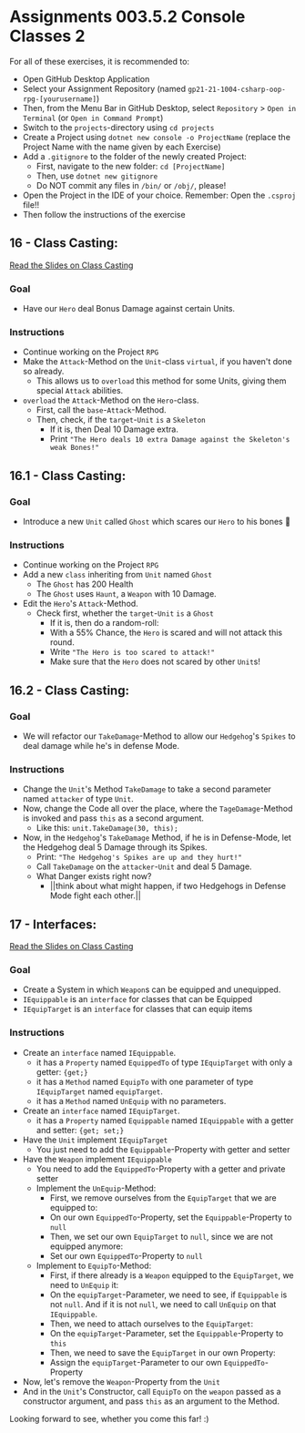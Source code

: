 # Assignments 003.5.2 Console Classes 2

For all of these exercises, it is recommended to:
- Open GitHub Desktop Application
- Select your Assignment Repository (named `gp21-21-1004-csharp-oop-rpg-[yourusername]`)
- Then, from the Menu Bar in GitHub Desktop, select `Repository` > `Open in Terminal` (or `Open in Command Prompt`)
- Switch to the `projects`-directory using `cd projects`
- Create a Project using `dotnet new console -o ProjectName` (replace the Project Name with the name given by each Exercise)
- Add a `.gitignore` to the folder of the newly created Project:
  - First, navigate to the new folder: `cd [ProjectName]`
  - Then, use `dotnet new gitignore`
  - Do NOT commit any files in `/bin/` or `/obj/`, please!
- Open the Project in the IDE of your choice. Remember: Open the `.csproj` file!!
- Then follow the instructions of the exercise

## 16 - Class Casting:
[Read the Slides on Class Casting](../slides/003.5-classes-3.md#1-class-casting)
### Goal
- Have our `Hero` deal Bonus Damage against certain Units.
### Instructions
- Continue working on the Project `RPG`
- Make the `Attack`-Method on the `Unit`-class `virtual`, if you haven't done so already.
  - This allows us to `overload` this method for some Units, giving them special `Attack` abilities.
- `overload` the `Attack`-Method on the `Hero`-class.
  - First, call the `base`-`Attack`-Method.
  - Then, check, if the `target`-`Unit` `is` a `Skeleton`
    - If it is, then Deal 10 Damage extra.
    - Print `"The Hero deals 10 extra Damage against the Skeleton's weak Bones!"`

## 16.1 - Class Casting:
### Goal
- Introduce a new `Unit` called `Ghost` which scares our `Hero` to his bones 👻
### Instructions
- Continue working on the Project `RPG`
- Add a new `class` inheriting from `Unit` named `Ghost`
  - The `Ghost` has 200 Health
  - The `Ghost` uses `Haunt`, a `Weapon` with 10 Damage.
- Edit the `Hero`'s `Attack`-Method.
  - Check first, whether the `target`-`Unit` `is` a `Ghost`
    - If it is, then do a random-roll:
    - With a 55% Chance, the `Hero` is scared and will not attack this round.
    - Write `"The Hero is too scared to attack!"`
    - Make sure that the `Hero` does not scared by other `Unit`s!

## 16.2 - Class Casting:
### Goal
- We will refactor our `TakeDamage`-Method to allow our `Hedgehog`'s `Spikes` to deal damage while he's in defense Mode.
### Instructions
- Change the `Unit`'s Method `TakeDamage` to take a second parameter named `attacker` of type `Unit`.
- Now, change the Code all over the place, where the `TageDamage`-Method is invoked and pass `this` as a second argument.
  - Like this: `unit.TakeDamage(30, this);`
- Now, in the `Hedgehog`'s `TakeDamage` Method, if he is in Defense-Mode, let the Hedgehog deal 5 Damage through its Spikes.
  - Print: `"The Hedgehog's Spikes are up and they hurt!"`
  - Call `TakeDamage` on the `attacker`-`Unit` and deal 5 Damage.
  - What Danger exists right now?
    - ||think about what might happen, if two Hedgehogs in Defense Mode fight each other.||

## 17 - Interfaces:
[Read the Slides on Class Casting](../slides/003.5-classes-3.md#2-interfaces)
### Goal
- Create a System in which `Weapon`s can be equipped and unequipped.
- `IEquippable` is an `interface` for classes that can be Equipped
- `IEquipTarget` is an `interface` for classes that can equip items
### Instructions
- Create an `interface` named `IEquippable`.
  - it has a `Property` named `EquippedTo` of type `IEquipTarget` with only a getter: `{get;}` 
  - it has a `Method` named `EquipTo` with one parameter of type `IEquipTarget` named `equipTarget`.
  - it has a `Method` named `UnEquip` with no parameters.
- Create an `interface` named `IEquipTarget`.
  - it has a `Property` named `Equippable` named `IEquippable` with a getter and setter: `{get; set;}`
- Have the `Unit` implement `IEquipTarget`
  - You just need to add the `Equippable`-Property with getter and setter
- Have the `Weapon` implement `IEquippable`
  - You need to add the `EquippedTo`-Property with a getter and private setter
  - Implement the `UnEquip`-Method:
    - First, we remove ourselves from the `EquipTarget` that we are equipped to:
    - On our own `EquippedTo`-Property, set the `Equippable`-Property to `null`
    - Then, we set our own `EquipTarget` to `null`, since we are not equipped anymore:
    - Set our own `EquippedTo`-Property to `null`
  - Implement to `EquipTo`-Method:
    - First, if there already is a `Weapon` equipped to the `EquipTarget`, we need to `UnEquip` it:
    - On the `equipTarget`-Parameter, we need to see, if `Equippable` is not `null`. And if it is not `null`, we need to call `UnEquip` on that `IEquippable`.
    - Then, we need to attach ourselves to the `EquipTarget`:
    - On the `equipTarget`-Parameter, set the `Equippable`-Property to `this`
    - Then, we need to save the `EquipTarget` in our own Property:
    - Assign the `equipTarget`-Parameter to our own `EquippedTo`-Property
- Now, let's remove the `Weapon`-Property from the `Unit`
- And in the `Unit`'s Constructor, call `EquipTo` on the `weapon` passed as a constructor argument, and pass `this` as an argument to the Method.

Looking forward to see, whether you come this far! :)
